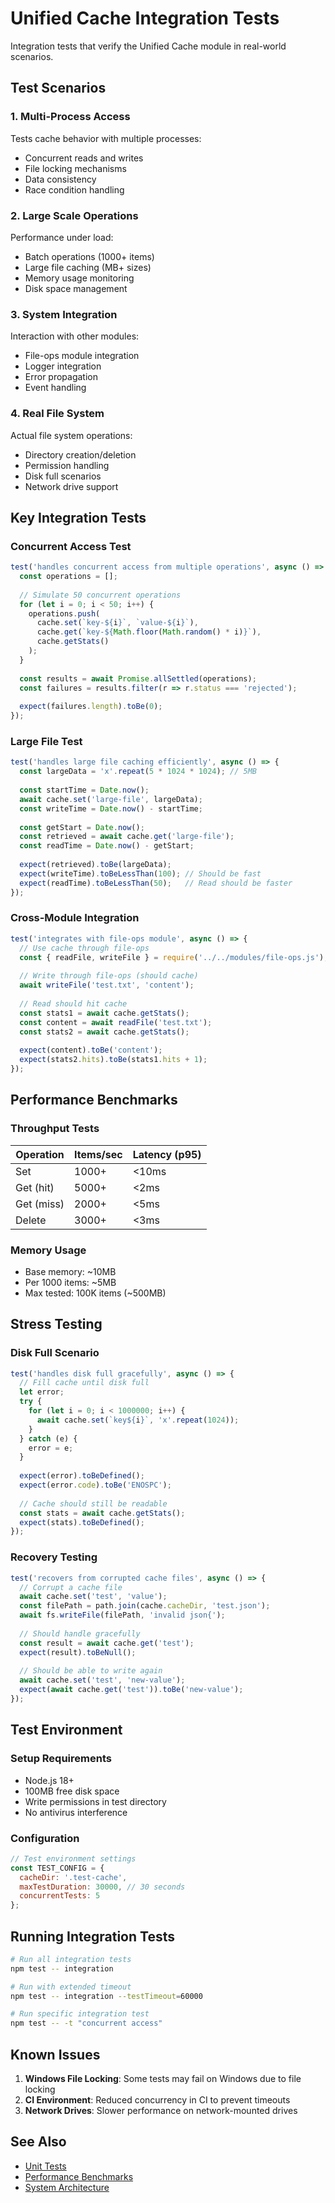 # Unified Cache Integration Tests

Integration tests that verify the Unified Cache module in real-world scenarios.

## Test Scenarios

### 1. Multi-Process Access
Tests cache behavior with multiple processes:
- Concurrent reads and writes
- File locking mechanisms
- Data consistency
- Race condition handling

### 2. Large Scale Operations
Performance under load:
- Batch operations (1000+ items)
- Large file caching (MB+ sizes)
- Memory usage monitoring
- Disk space management

### 3. System Integration
Interaction with other modules:
- File-ops module integration
- Logger integration
- Error propagation
- Event handling

### 4. Real File System
Actual file system operations:
- Directory creation/deletion
- Permission handling
- Disk full scenarios
- Network drive support

## Key Integration Tests

### Concurrent Access Test
```javascript
test('handles concurrent access from multiple operations', async () => {
  const operations = [];
  
  // Simulate 50 concurrent operations
  for (let i = 0; i < 50; i++) {
    operations.push(
      cache.set(`key-${i}`, `value-${i}`),
      cache.get(`key-${Math.floor(Math.random() * i)}`),
      cache.getStats()
    );
  }
  
  const results = await Promise.allSettled(operations);
  const failures = results.filter(r => r.status === 'rejected');
  
  expect(failures.length).toBe(0);
});
```

### Large File Test
```javascript
test('handles large file caching efficiently', async () => {
  const largeData = 'x'.repeat(5 * 1024 * 1024); // 5MB
  
  const startTime = Date.now();
  await cache.set('large-file', largeData);
  const writeTime = Date.now() - startTime;
  
  const getStart = Date.now();
  const retrieved = await cache.get('large-file');
  const readTime = Date.now() - getStart;
  
  expect(retrieved).toBe(largeData);
  expect(writeTime).toBeLessThan(100); // Should be fast
  expect(readTime).toBeLessThan(50);   // Read should be faster
});
```

### Cross-Module Integration
```javascript
test('integrates with file-ops module', async () => {
  // Use cache through file-ops
  const { readFile, writeFile } = require('../../modules/file-ops.js');
  
  // Write through file-ops (should cache)
  await writeFile('test.txt', 'content');
  
  // Read should hit cache
  const stats1 = await cache.getStats();
  const content = await readFile('test.txt');
  const stats2 = await cache.getStats();
  
  expect(content).toBe('content');
  expect(stats2.hits).toBe(stats1.hits + 1);
});
```

## Performance Benchmarks

### Throughput Tests
| Operation | Items/sec | Latency (p95) |
|-----------|-----------|---------------|
| Set | 1000+ | <10ms |
| Get (hit) | 5000+ | <2ms |
| Get (miss) | 2000+ | <5ms |
| Delete | 3000+ | <3ms |

### Memory Usage
- Base memory: ~10MB
- Per 1000 items: ~5MB
- Max tested: 100K items (~500MB)

## Stress Testing

### Disk Full Scenario
```javascript
test('handles disk full gracefully', async () => {
  // Fill cache until disk full
  let error;
  try {
    for (let i = 0; i < 1000000; i++) {
      await cache.set(`key${i}`, 'x'.repeat(1024));
    }
  } catch (e) {
    error = e;
  }
  
  expect(error).toBeDefined();
  expect(error.code).toBe('ENOSPC');
  
  // Cache should still be readable
  const stats = await cache.getStats();
  expect(stats).toBeDefined();
});
```

### Recovery Testing
```javascript
test('recovers from corrupted cache files', async () => {
  // Corrupt a cache file
  await cache.set('test', 'value');
  const filePath = path.join(cache.cacheDir, 'test.json');
  await fs.writeFile(filePath, 'invalid json{');
  
  // Should handle gracefully
  const result = await cache.get('test');
  expect(result).toBeNull();
  
  // Should be able to write again
  await cache.set('test', 'new-value');
  expect(await cache.get('test')).toBe('new-value');
});
```

## Test Environment

### Setup Requirements
- Node.js 18+
- 100MB free disk space
- Write permissions in test directory
- No antivirus interference

### Configuration
```javascript
// Test environment settings
const TEST_CONFIG = {
  cacheDir: '.test-cache',
  maxTestDuration: 30000, // 30 seconds
  concurrentTests: 5
};
```

## Running Integration Tests

```bash
# Run all integration tests
npm test -- integration

# Run with extended timeout
npm test -- integration --testTimeout=60000

# Run specific integration test
npm test -- -t "concurrent access"
```

## Known Issues

1. **Windows File Locking**: Some tests may fail on Windows due to file locking
2. **CI Environment**: Reduced concurrency in CI to prevent timeouts
3. **Network Drives**: Slower performance on network-mounted drives

## See Also

- [Unit Tests](../unit-tests/)
- [Performance Benchmarks](../../../performance/)
- [System Architecture](../../../architecture/)